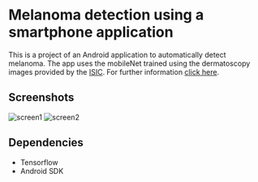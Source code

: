 # Melanoma detection using a smartphone application

This is a project of an Android application to automatically detect melanoma. The app uses the mobileNet trained using  the dermatoscopy images provided by the [ISIC](https://challenge2018.isic-archive.com). For further information [click here](http://pachecoandre.com.br/melanoma-detection-using-a-smartphone-application/).


## Screenshots
![screen1](http://pachecoandre.com.br/wp-content/uploads/2018/07/d01604fd-039d-4440-abed-5035dc524157-169x300.jpeg)
![screen2](http://pachecoandre.com.br/wp-content/uploads/2018/07/4163a0a5-60b3-4edc-83f8-6eb2b92f570a-169x300.jpeg)


## Dependencies
* Tensorflow
* Android SDK
